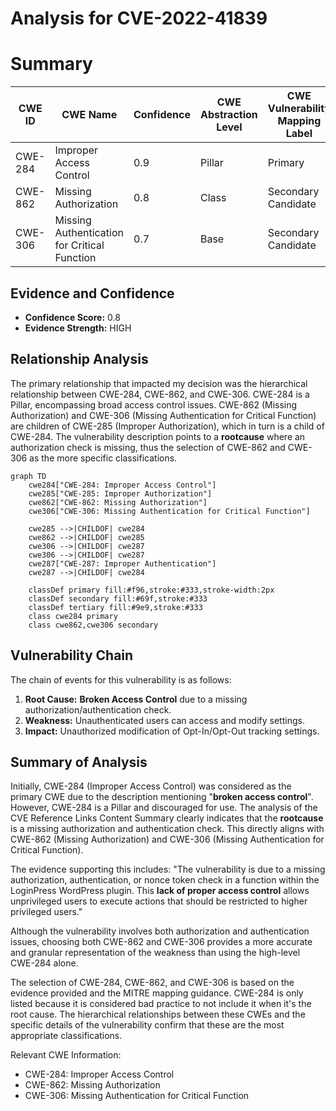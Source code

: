 # Analysis for CVE-2022-41839

# Summary
| CWE ID | CWE Name | Confidence | CWE Abstraction Level | CWE Vulnerability Mapping Label | CWE-Vulnerability Mapping Notes |
|---|---|---|---|---|---|
| CWE-284 | Improper Access Control | 0.9 | Pillar | Primary | Discouraged |
| CWE-862 | Missing Authorization | 0.8 | Class | Secondary Candidate | Allowed-with-Review |
| CWE-306 | Missing Authentication for Critical Function | 0.7 | Base | Secondary Candidate | Allowed |

## Evidence and Confidence

*   **Confidence Score:** 0.8
*   **Evidence Strength:** HIGH

## Relationship Analysis
The primary relationship that impacted my decision was the hierarchical relationship between CWE-284, CWE-862, and CWE-306. CWE-284 is a Pillar, encompassing broad access control issues. CWE-862 (Missing Authorization) and CWE-306 (Missing Authentication for Critical Function) are children of CWE-285 (Improper Authorization), which in turn is a child of CWE-284. The vulnerability description points to a **rootcause** where an authorization check is missing, thus the selection of CWE-862 and CWE-306 as the more specific classifications.

```mermaid
graph TD
    cwe284["CWE-284: Improper Access Control"]
    cwe285["CWE-285: Improper Authorization"]
    cwe862["CWE-862: Missing Authorization"]
    cwe306["CWE-306: Missing Authentication for Critical Function"]
    
    cwe285 -->|CHILDOF| cwe284
    cwe862 -->|CHILDOF| cwe285
    cwe306 -->|CHILDOF| cwe287
    cwe306 -->|CHILDOF| cwe287
    cwe287["CWE-287: Improper Authentication"]
    cwe287 -->|CHILDOF| cwe284

    classDef primary fill:#f96,stroke:#333,stroke-width:2px
    classDef secondary fill:#69f,stroke:#333
    classDef tertiary fill:#9e9,stroke:#333
    class cwe284 primary
    class cwe862,cwe306 secondary
```

## Vulnerability Chain
The chain of events for this vulnerability is as follows:
1.  **Root Cause:** **Broken Access Control** due to a missing authorization/authentication check.
2.  **Weakness:** Unauthenticated users can access and modify settings.
3.  **Impact:** Unauthorized modification of Opt-In/Opt-Out tracking settings.

## Summary of Analysis
Initially, CWE-284 (Improper Access Control) was considered as the primary CWE due to the description mentioning "**broken access control**". However, CWE-284 is a Pillar and discouraged for use. The analysis of the CVE Reference Links Content Summary clearly indicates that the **rootcause** is a missing authorization and authentication check. This directly aligns with CWE-862 (Missing Authorization) and CWE-306 (Missing Authentication for Critical Function).

The evidence supporting this includes: "The vulnerability is due to a missing authorization, authentication, or nonce token check in a function within the LoginPress WordPress plugin. This **lack of proper access control** allows unprivileged users to execute actions that should be restricted to higher privileged users."

Although the vulnerability involves both authorization and authentication issues, choosing both CWE-862 and CWE-306 provides a more accurate and granular representation of the weakness than using the high-level CWE-284 alone.

The selection of CWE-284, CWE-862, and CWE-306 is based on the evidence provided and the MITRE mapping guidance. CWE-284 is only listed because it is considered bad practice to not include it when it's the root cause. The hierarchical relationships between these CWEs and the specific details of the vulnerability confirm that these are the most appropriate classifications.

Relevant CWE Information:
- CWE-284: Improper Access Control
- CWE-862: Missing Authorization
- CWE-306: Missing Authentication for Critical Function